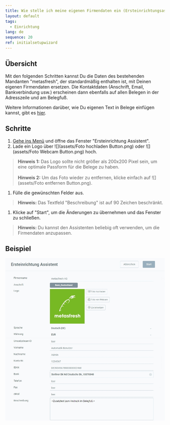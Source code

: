 ```yaml
---
title: Wie stelle ich meine eigenen Firmendaten ein (Ersteinrichtungsassistent)?
layout: default
tags:
  - Einrichtung
lang: de
sequence: 20
ref: initialsetupwizard
---
```


## Übersicht
Mit den folgenden Schritten kannst Du die Daten des bestehenden Mandanten "metasfresh", der standardmäßig enthalten ist, mit Deinen eigenen Firmendaten ersetzen. Die Kontaktdaten (Anschrift, Email, Bankverbindung usw.) erscheinen dann ebenfalls auf allen Belegen in der Adresszeile und am Belegfuß.

Weitere Informationen darüber, wie Du eigenen Text in Belege einfügen kannst, gibt es [hier](Text_auf_Belege_drucken-allgemein).

## Schritte
1. [Gehe ins Menü](Menu) und öffne das Fenster "Ersteinrichtung Assistent".
1. Lade ein Logo über ![](assets/Foto hochladen Button.png) oder ![](assets/Foto Webcam Button.png) hoch.
 >**Hinweis 1:** Das Logo sollte nicht größer als 200x200 Pixel sein, um eine optimale Passform für die Belege zu haben.<br><br>
 >**Hinweis 2:** Um das Foto wieder zu entfernen, klicke einfach auf ![](assets/Foto entfernen Button.png).

1. Fülle die gewünschten Felder aus.
 >**Hinweis:** Das Textfeld "Beschreibung" ist auf 90 Zeichen beschränkt.

1. Klicke auf "Start", um die Änderungen zu übernehmen und das Fenster zu schließen.
 >**Hinweis:** Du kannst den Assistenten beliebig oft verwenden, um die Firmendaten anzupassen.

## Beispiel
![](assets/Ersteinrichtungsassistent.png)
